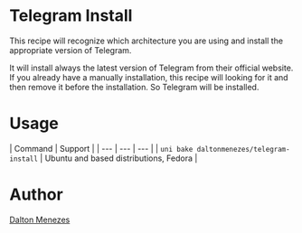 # Telegram Install

This recipe will recognize which architecture you are using and install the appropriate version of Telegram.

It will install always the latest version of Telegram from their official website. If you already have a manually installation, this recipe will looking for it and then remove it before the installation. So Telegram will be installed. 

# Usage

| Command | Support |
| --- | --- | --- |
| `uni bake daltonmenezes/telegram-install` | Ubuntu and based distributions, Fedora |

# Author

[Dalton Menezes](https://github.com/uni-linux/recipes/tree/master/src/daltonmenezes)
